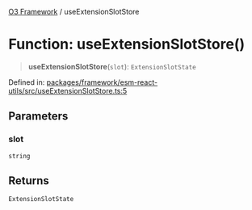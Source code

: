 [O3 Framework](../API.md) / useExtensionSlotStore

# Function: useExtensionSlotStore()

> **useExtensionSlotStore**(`slot`): `ExtensionSlotState`

Defined in: [packages/framework/esm-react-utils/src/useExtensionSlotStore.ts:5](https://github.com/habeshabro/openmrs-esm-core/blob/main/packages/framework/esm-react-utils/src/useExtensionSlotStore.ts#L5)

## Parameters

### slot

`string`

## Returns

`ExtensionSlotState`
